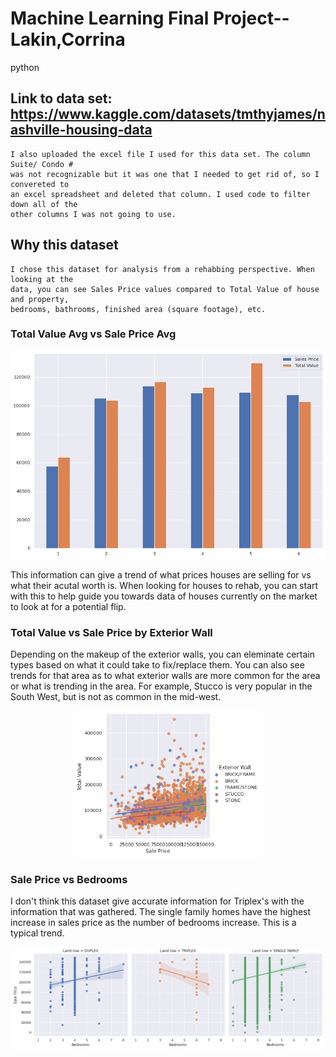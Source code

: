 # Machine Learning Final Project--Lakin,Corrina
python

## Link to data set: https://www.kaggle.com/datasets/tmthyjames/nashville-housing-data

    I also uploaded the excel file I used for this data set. The column Suite/ Condo # 
    was not recognizable but it was one that I needed to get rid of, so I convereted to
    an excel spreadsheet and deleted that column. I used code to filter down all of the
    other columns I was not going to use.
    
## Why this dataset

    I chose this dataset for analysis from a rehabbing perspective. When looking at the 
    data, you can see Sales Price values compared to Total Value of house and property,
    bedrooms, bathrooms, finished area (square footage), etc. 
    
    
### Total Value Avg vs Sale Price Avg

  <p align="center">
    <img src="./TotalValue_comp_SalePrice.png" alt="Size Limit CLI" width="738">
    </p>

  This information can give a trend of what prices houses are selling for vs what their
  acutal worth is. When looking for houses to rehab, you can start with this to help
  guide you towards data of houses currently on the market to look at for a potential 
  flip.
  
### Total Value vs Sale Price by Exterior Wall

Depending on the makeup of the exterior walls, you can eleminate certain types based
on what it could take to fix/replace them. You can also see trends for that area as
to what exterior walls are more common for the area or what is trending in the area. 
For example, Stucco is very popular in the South West, but is not as common in the 
mid-west.
<p align="center">
<img src="./TotalValue_vs_SalePRice_by_Exterior.png" alt="Size Limit CLI" width="300">
</p>

### Sale Price vs Bedrooms

I don't think this dataset give accurate information for Triplex's with the information 
that was gathered. The single family homes have the highest increase in sales price as
the number of bedrooms increase. This is a typical trend. 
<p align="center">
    <img src="./SalePrice_vs_Bedrooms.png" alt="Size Limit CLI" width="500">
</p>
    

